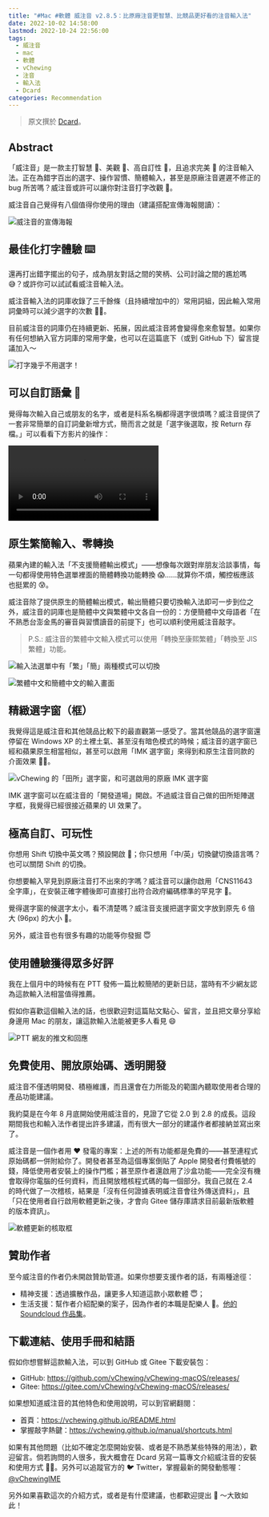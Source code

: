 ```yaml
---
title: "#Mac #軟體 威注音 v2.8.5：比原廠注音更智慧、比競品更好看的注音輸入法"
date: 2022-10-02 14:58:00
lastmod: 2022-10-24 22:56:00
tags:
  - 威注音
  - mac
  - 軟體
  - vChewing
  - 注音
  - 輸入法
  - Dcard
categories: Recommendation
---
```


> 原文撰於 [Dcard](https://www.dcard.tw/f/apple/p/240146476)。

## Abstract

「威注音」是一款主打智慧 🤖、美觀 🎨、高自訂性 🔧，且追求完美  的注音輸入法。正在為錯字百出的選字、操作習慣、簡體輸入，甚至是原廠注音遲遲不修正的 bug 所苦嗎？威注音或許可以讓你對注音打字改觀 🥳。

威注音自己覺得有八個值得你使用的理由（建議搭配宣傳海報閱讀）：

![威注音的宣傳海報](https://assets.blog.pan93.com/vchewing-introduction/8%20Reason%20to%20Use%20vChewing.png)

## 最佳化打字體驗 ⌨️

還再打出錯字擺出的句子，成為朋友對話之間的笑柄、公司討論之間的尷尬嗎 😅？或許你可以試試看威注音輸入法。

威注音輸入法的詞庫收錄了三千餘條（且持續增加中的）常用詞組，因此輸入常用詞彙時可以減少選字的次數 🙌🏼。

目前威注音的詞庫仍在持續更新、拓展，因此威注音將會變得愈來愈智慧。如果你有任何想納入官方詞庫的常用字彙，也可以在這篇底下（或到 GitHub 下）留言提議加入～

![打字幾乎不用選字！](https://assets.blog.pan93.com/vchewing-introduction/p1.webp)

## 可以自訂語彙 💬

覺得每次輸入自己或朋友的名字，或者是科系名稱都得選字很煩嗎？威注音提供了一套非常簡單的自訂詞彙新增方式，簡而言之就是「選字後選取，按 Return 存檔。」可以看看下方影片的操作：

![使用鍵盤即可輕鬆增刪詞彙](https://assets.blog.pan93.com/vchewing-introduction/p2.mp4)

## 原生繁簡輸入、零轉換

蘋果內建的輸入法「不支援簡體輸出模式」——想像每次跟對岸朋友洽談事情，每一句都得使用特色選單裡面的簡體轉換功能轉換 😱……就算你不煩，觸控板應該也挺累的 😰。

威注音除了提供原生的簡體輸出模式，輸出簡體只要切換輸入法即可一步到位之外，威注音的詞庫也是簡體中文與繁體中文各自一份的：方便簡體中文母語者「在不熟悉台澎金馬的審音與習慣讀音的前提下」也可以順利使用威注音敲字。

> P.S.: 威注音的繁體中文輸入模式可以使用「轉換至康熙繁體」「轉換至 JIS 繁體」功能。

![輸入法選單中有「繁」「簡」兩種模式可以切換](https://assets.blog.pan93.com/vchewing-introduction/p3.webp)

![繁體中文和簡體中文的輸入畫面](https://assets.blog.pan93.com/vchewing-introduction/p3-1.webp)

## 精緻選字窗（框）

我覺得這是威注音和其他競品比較下的最直觀第一感受了。當其他競品的選字窗還停留在 Windows XP 的土裡土氣、甚至沒有暗色模式的時候；威注音的選字窗已經和蘋果原生相當相似，甚至可以啟用「IMK 選字窗」來得到和原生注音同款的介面效果 🧑‍🎨。

![vChewing 的「田所」選字窗，和可選啟用的原廠 IMK 選字窗](https://assets.blog.pan93.com/vchewing-introduction/p4.webp)

IMK 選字窗可以在威注音的「開發道場」開啟。不過威注音自己做的田所矩陣選字框，我覺得已經很接近蘋果的 UI 效果了。

## 極高自訂、可玩性

你想用 Shift 切換中英文嗎？預設開啟 🎉；你只想用「中/英」切換鍵切換語言嗎？也可以關閉 Shift 的切換。

你想要輸入罕見到原廠注音打不出來的字嗎？威注音可以讓你啟用「CNS11643 全字庫」，在安裝正確字體後即可直接打出符合政府編碼標準的罕見字 🎉。

覺得選字窗的候選字太小，看不清楚嗎？威注音支援把選字窗文字放到原先 6 倍大 (96px) 的大小 🎉。

另外，威注音也有很多有趣的功能等你發掘 😇

## 使用體驗獲得眾多好評

我在上個月中的時候有在 PTT 發佈一篇比較簡陋的更新日誌，當時有不少網友認為這款輸入法相當值得推薦。

假如你喜歡這個輸入法的話，也很歡迎對這篇貼文點心、留言，並且把文章分享給身邊用 Mac 的朋友，讓這款輸入法能被更多人看見 😄

![PTT 網友的推文和回應](https://assets.blog.pan93.com/vchewing-introduction/p6.webp)

## 免費使用、開放原始碼、透明開發

威注音不僅透明開發、積極維護，而且還會在力所能及的範圍內聽取使用者合理的產品功能建議。

我約莫是在今年 8 月底開始使用威注音的，見證了它從 2.0 到 2.8 的成長。這段期間我也和輸入法作者提出許多建議，而有很大一部分的建議作者都接納並寫出來了。

威注音是一個作者用 ❤️ 發電的專案：上述的所有功能都是免費的——甚至連程式原始碼都一併附給你了。開發者甚至為這個專案倒貼了 Apple 開發者付費帳號的錢，降低使用者安裝上的操作門檻；甚至原作者還啟用了沙盒功能——完全沒有機會取得你電腦的任何資料，而且開放稽核程式碼的每一個部分。我自己就在 2.4 的時代做了一次稽核，結果是「沒有任何證據表明威注音會往外傳送資料」，且「只在使用者自行啟用軟體更新之後，才會向 Gitee 儲存庫請求目前最新版軟體的版本資訊」。

![軟體更新的核取框](https://assets.blog.pan93.com/vchewing-introduction/p7.webp)

## 贊助作者

至今威注音的作者仍未開啟贊助管道。如果你想要支援作者的話，有兩種途徑：

- 精神支援：透過擴散作品，讓更多人知道這款小眾軟體 😇；
- 生活支援：幫作者介紹配樂的案子，因為作者的本職是配樂人 🎼。[他的 Soundcloud 作品集](https://soundcloud.com/shikisuen/the_fairy_prelude_mk2?in=shikisuen/sets/il-poema-di-atena&utm_source=clipboard&utm_medium=text&utm_campaign=social_sharing)。

## 下載連結、使用手冊和結語

假如你想嘗鮮這款輸入法，可以到 GitHub 或 Gitee 下載安裝包：

- GitHub: <https://github.com/vChewing/vChewing-macOS/releases/>
- Gitee: <https://gitee.com/vChewing/vChewing-macOS/releases/>

如果想知道威注音的其他特色和使用說明，可以到官網翻閱：

- 首頁：<https://vchewing.github.io/README.html>
- 掌握敲字熱鍵：<https://vchewing.github.io/manual/shortcuts.html>

如果有其他問題（比如不確定怎麼開始安裝、或者是不熟悉某些特殊的用法），歡迎留言。倘若詢問的人很多，我大概會在 Dcard 另寫一篇專文介紹威注音的安裝和使用方式 🧑‍💻。另外可以追蹤官方的 🐦 Twitter，掌握最新的開發動態喔：[@vChewingIME](https://twitter.com/vChewingIME)

另外如果喜歡這次的介紹方式，或者是有什麼建議，也都歡迎提出 🤩 ～大致如此！
